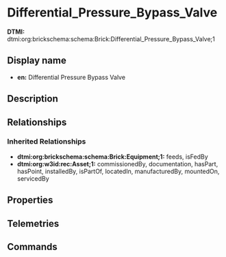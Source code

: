 # Differential_Pressure_Bypass_Valve
**DTMI:** dtmi:org:brickschema:schema:Brick:Differential_Pressure_Bypass_Valve;1
## Display name
- **en:** Differential Pressure Bypass Valve
## Description
## Relationships
### Inherited Relationships
* **dtmi:org:brickschema:schema:Brick:Equipment;1:** feeds, isFedBy
* **dtmi:org:w3id:rec:Asset;1:** commissionedBy, documentation, hasPart, hasPoint, installedBy, isPartOf, locatedIn, manufacturedBy, mountedOn, servicedBy
## Properties
## Telemetries
## Commands
